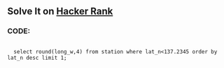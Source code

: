 <h2>Solve It on <a href="https://www.hackerrank.com/challenges/weather-observation-station-15/problem?isFullScreen=true"> Hacker Rank</a></h2>
<h3>CODE:</h3>
<code>
  select round(long_w,4) from station where lat_n<137.2345 order by lat_n desc limit 1;
</code>

